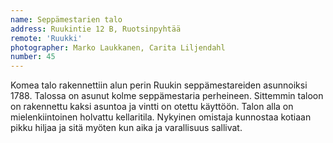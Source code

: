 ```yaml
---
name: Seppämestarien talo
address: Ruukintie 12 B, Ruotsinpyhtää
remote: 'Ruukki'
photographer: Marko Laukkanen, Carita Liljendahl
number: 45
---
```

Komea talo rakennettiin alun perin Ruukin seppämestareiden asunnoiksi 1788. Talossa on asunut kolme seppämestaria perheineen. Sittemmin taloon on rakennettu kaksi asuntoa ja vintti on otettu käyttöön. Talon alla on mielenkiintoinen holvattu kellaritila. Nykyinen omistaja kunnostaa kotiaan pikku hiljaa ja sitä myöten kun aika ja varallisuus sallivat.
